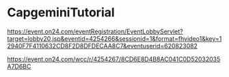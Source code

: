 # CapgeminiTutorial





https://event.on24.com/eventRegistration/EventLobbyServlet?target=lobby20.jsp&eventid=4254266&sessionid=1&format=fhvideo1&key=12940F7F4110632CD8F2D8DFDECAA8C7&eventuserid=620823082


https://event.on24.com/wcc/r/4254267/8CD6E8D4B8AC041C0D52032035A7D6BC
